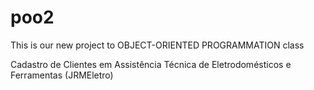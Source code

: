 # poo2
This is our new project to OBJECT-ORIENTED PROGRAMMATION class

Cadastro de Clientes em Assistência Técnica de Eletrodomésticos e Ferramentas (JRMEletro)
